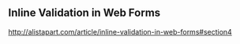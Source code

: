## Inline Validation in Web Forms

http://alistapart.com/article/inline-validation-in-web-forms#section4



